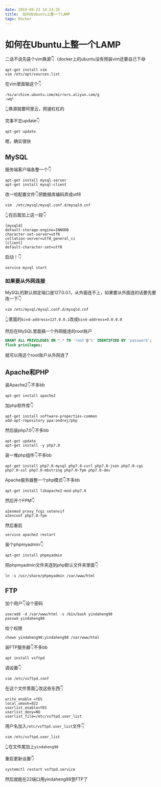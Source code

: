 ```yaml
---
date: 2019-09-23 14:23:35
title:  如何在Ubuntu上整一个LAMP
tags: Docker
---
```

# 如何在Ubuntu上整一个LAMP

二话不说先装个vim换源👇（docker上的ubuntu没有预装vim还要自己下😅

    apt-get install vim
    vim /etc/apt/sources.list

在vim里面输这个👇

    :%s/archive.ubuntu.com/mirrors.aliyun.com/g
    :wq!

👆换源就要阿里云，网速杠杠的

完事不忘update👇

    apt-get update

嗯，确实很快

## MySQL

服务端客户端各整一个👇

    apt-get install mysql-server
    apt-get install mysql-client

改一哈配置文件👇把数据库编码弄成utf8

    vim  /etc/mysql/mysql.conf.d/mysqld.cnf

👆在后面加上这一段👇

    [mysqld]
    default-storage-engine=INNODB
    character-set-server=utf8
    collation-server=utf8_general_ci
    [client]
    default-character-set=utf8

启动！👇

    service mysql start

### 如果要从外网连接

MySQL的默认绑定端口是127.0.0.1，从外面连不上，如果要从外面连的话要先要改一下👇

    vim /etc/mysql/mysql.conf.d/mysqld.cnf

👆里面的`bind-address=127.0.0.1`改成`bind-address=0.0.0.0`

然后在MySQL里面搞一个外网能连的root账户

```SQL
GRANT ALL PRIVILEGES ON *.* TO 'root'@'%' IDENTIFIED BY 'password';
flush privileges;
```

就可以用这个root账户从外网连了

## Apache和PHP

装Apache2👇不多bb

    apt-get install apache2

加php软件库👇

    apt-get install software-properties-common
    add-apt-repository ppa:ondrej/php

然后装php7.0👇不多bb

    apt-get update
    apt-get install -y php7.0

装一堆php组件👇不多bb

    apt-get install php7.0-mysql php7.0-curl php7.0-json php7.0-cgi php7.0-xsl php7.0-mbstring php7.0-fpm php7.0-dev

Apache服务器整一个php模式👇不多bb

    apt-get install libapache2-mod-php7.0

然后开个FPM👇

    a2enmod proxy_fcgi setenvif
    a2enconf php7.0-fpm

然后重启

    service apache2 restart

装个phpmyadmin👇

    apt-get install phpmyadmin

把phpmyadmin文件夹连到php默认文件夹里面👇

    ln -s /usr/share/phpmyadmin /var/www/html

## FTP

加个用户👇设个密码

    useradd -d /var/www/html -s /bin/bash yindaheng98
    passwd yindaheng98

给个权限

    chown yindaheng98:yindaheng98 /var/www/html

装FTP服务器👇不多bb

    apt install vsftpd

调设置👇

    vim /etc/vsftpd.conf

在这个文件里面👆改这些东西👇

    write_enable =YES
    local_umask=022
    userlist_enable=YES
    userlist_deny=NO
    userlist_file=/etc/vsftpd.user_list

用户名加入`/etc/vsftpd.user_list`文件👇

    vim /etc/vsftpd.user_list

👆在文件尾加上`yindaheng98`

重启更新设置👇

    systemctl restart vsftpd.service

然后就能在22端口用yindaheng98登FTP了